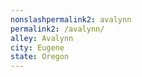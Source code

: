 ```yaml
---
﻿nonslashpermalink2: avalynn
permalink2: /avalynn/
alley: Avalynn
city: Eugene
state: Oregon
---
```


